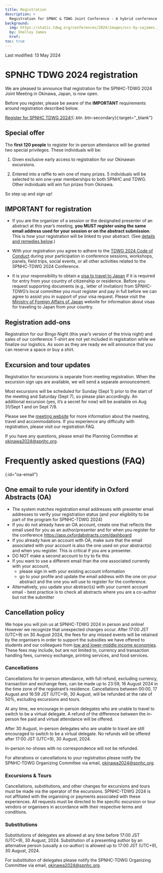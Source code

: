 ```yaml
---
title: Registration
description: >
  Registration for SPNHC & TDWG Joint Conference - A hybrid conference in Okinawa, Japan, 2-6 September 2024
background:
  img: https://static.tdwg.org/conferences/2024/images/occ-by-sajames.jpg
  by: Shelley James
  href: 
toc: true
---
```


Last modified:  13 May 2024

# SPNHC TDWG 2024 registration

We are pleased to announce that registration for the SPNHC-TDWG 2024 Joint Meeting in Okinawa, Japan, is now open.

Before you register, please be aware of the **IMPORTANT** requirements around registration described below.

[Register for SPNHC TDWG 2024!](https://register.oxfordabstracts.com/event/6771?preview=false){:.btn .btn-secondary}{:target="_blank"}

## Special offer

The **first 120 people** to register for in-person attendance will be granted two special privileges. These individuals will be:

1. Given exclusive early access to registration for our Okinawan excursions.

2. Entered into a raffle to win one of many prizes. 5 individuals will be selected to win one-year memberships to both SPNHC and TDWG. Other individuals will win fun prizes from Okinawa.

So step up and sign up!

## IMPORTANT for registration

- If you are the organizer of a session or the designated presenter of an abstract at this year’s meeting, **you MUST register using the same email address used for your session or on the abstract submission**. This is how your registration will be linked to your abstract. (See [details and remedies below](./#oa-email).)

- With your registration you agree to adhere to the [TDWG 2024 Code of Conduct](https://www.tdwg.org/conferences/2024/code-of-conduct/) during your participation in conference sessions, workshops, panels, field trips, social events, or all other activities related to the SPNHC-TDWG 2024 Conference.

- It is your responsibility to obtain a [visa to travel to Japan](https://www.tdwg.org/conferences/2024/#visa-requirements) if it is required for entry from your country of citizenship or residence. Before you request supporting documents (e.g., letter of invitation) from SPNHC-TDWG’s local committee you must register and pay in full before we can agree to assist you in support of your visa request. Please visit the [Ministry of Foreign Affairs of Japan](https://www.mofa.go.jp/j_info/visit/visa/index.html) website for information about visas for traveling to Japan from your country.

## Registration add-ons

Registration for our Bingo Night (this year’s version of the trivia night) and sales of our conference T-shirt are not yet included in registration while we finalize our logistics. As soon as they are ready we will announce that you can reserve a space or buy a shirt.

## Excursion and tour updates

Registration for excursions is separate from meeting registration. When the excursion sign ups are available, we will send a separate announcement.

Most excursions will be scheduled for Sunday (Sept 1) prior to the start of the meeting and Saturday (Sept 7), so please plan accordingly. An additional excursion (yes, it’s a secret for now) will be available on Aug 31/Sept 1 and on Sept 7/8.

Please see the [meeting website](https://www.tdwg.org/conferences/2024/) for more information about the meeting, travel and accommodations. If you experience any difficulty with registration, please visit our registration FAQ.

If you have any questions, please email the Planning Committee at [okinawa2024@spnhc.org](mailto:okinawa2024@spnhc.org).

# Frequently asked questions (FAQ)

{:id="oa-email"}
## One email to rule your identify in Oxford Abstracts (OA)

- The system matches registration email addresses with presenter email addresses to verify your registration status (and your eligibility to be part of the program for SPNHC-TDWG 2024)
- If you do not already have an OA account, create one that reflects the email used for you as an author/presenter and for when you register for the conference https://app.oxfordabstracts.com/dashboard
- If you already have an account with OA, make sure that the email associated with your account is also the one used on your abstract(s) and when you register. This is critical if you are a presenter.
- DO NOT make a second account to try to fix this
- If you want to use a different email than the one associated currently with your account,
  - please sign in with your existing account information
  - go to your profile and update the email address with the one on your abstract and the one you will use to register for the conference.
- Alternatively, you update your abstract(s) with your current account email - best practice is to check all abstracts where you are a co-author but not the submitter

## Cancellation policy

We hope you will join us at SPNHC-TDWG 2024 in person and online! However we recognize that unexpected changes occur. After 17:00 JST (UTC+9) on 30 August 2024, the fees for any missed events will be retained by the organisers in order to support the subsidies we have offered to students and our colleagues from [low and lower-middle income economies](/conferences/2024/registration/dev-nations-list/). These fees may include, but are not limited to, currency and transaction handling fees, currency exchange, printing services, and food services.

### Cancellations 
Cancellations for in-person attendance, with full refund, excluding currency, transaction and exchange fees, can be made up to 23:59, 16 August 2024 in the time zone of the registrant’s residence. Cancellations between 00:00, 17 August and 16:59 JST (UTC+9), 30 August, will be refunded at the rate of 50%, excluding excursions and tours.

At any time, we encourage in-person delegates who are unable to travel to switch to be a virtual delegate. A refund of the difference between the in-person fee paid and virtual attendance will be offered.

After 30 August, in-person delegates who are unable to travel are still encouraged to switch to be a virtual delegate. No refunds will be offered after 17:00 JST (UTC+9), 30 August, 2024.

In-person no-shows with no correspondence will not be refunded.

For alterations or cancellations to your registration please notify the SPNHC-TDWG Organizing Committee via email, [okinawa2024@spnhc.org](mailto:okinawa2024@spnhc.org).

### Excursions & Tours

Cancellations, substitutions, and other changes for excursions and tours must be made via the operator of the excursions. SPNHC-TDWG 2024 is not affiliated with the organising or payments associated with these experiences. All requests must be directed to the specific excursion or tour vendors or organisers in accordance with their respective terms and conditions.

### Substitutions

Substitutions of delegates are allowed at any time before 17:00 JST (UTC+9), 30 August, 2024. Substitution of a presenting author by an alternative person (usually a co-author) is allowed up to 17:00 JST (UTC+9), 30 August, 2024.

For substitution of delegates please notify the SPNHC-TDWG Organizing Committee via email, [okinawa2024@spnhc.org](mailto:okinawa2024@spnhc.org). 
